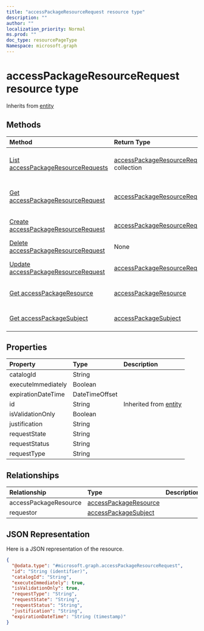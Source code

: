 ```yaml
---
title: "accessPackageResourceRequest resource type"
description: ""
author: ""
localization_priority: Normal
ms.prod: ""
doc_type: resourcePageType
Namespace: microsoft.graph
---
```



# accessPackageResourceRequest resource type




Inherits from [entity](../resources/entity.md)

## Methods
|Method|Return Type|Description|
|:---|:---|:---|
|[List accessPackageResourceRequests](../api/accesspackageresourcerequest-list.md)|[accessPackageResourceRequest](../resources/accessPackageResourceRequest.md) collection|List properties and relationships of the [accessPackageResourceRequest](../resources/accesspackageresourcerequest.md) objects.|
|[Get accessPackageResourceRequest](../api/accesspackageresourcerequest-get.md)|[accessPackageResourceRequest](../resources/accessPackageResourceRequest.md)|Read properties and relationships of the [accessPackageResourceRequest](../resources/accesspackageresourcerequest.md) object.|
|[Create accessPackageResourceRequest](../api/accesspackageresourcerequest-post-accesspackageresourcerequests.md)|[accessPackageResourceRequest](../resources/accessPackageResourceRequest.md)|Create a new [accessPackageResourceRequest](../resources/accesspackageresourcerequest.md) object.|
|[Delete accessPackageResourceRequest](../api/accesspackageresourcerequest-delete.md)|None|Deletes a [accessPackageResourceRequest](../resources/accesspackageresourcerequest.md).|
|[Update accessPackageResourceRequest](../api/accesspackageresourcerequest-update.md)|[accessPackageResourceRequest](../resources/accessPackageResourceRequest.md)|Update the properties of a [accessPackageResourceRequest](../resources/accesspackageresourcerequest.md) object.|
|[Get accessPackageResource](../api/accesspackageresource-get.md)|[accessPackageResource](../resources/accessPackageResource.md)|Read properties and relationships of the [accessPackageResource](../resources/accesspackageresource.md) object.|
|[Get accessPackageSubject](../api/accesspackagesubject-get.md)|[accessPackageSubject](../resources/accessPackageSubject.md)|Read properties and relationships of the [accessPackageSubject](../resources/accesspackagesubject.md) object.|

## Properties
|Property|Type|Description|
|:---|:---|:---|
|catalogId|String||
|executeImmediately|Boolean||
|expirationDateTime|DateTimeOffset||
|id|String| Inherited from [entity](../resources/entity.md)|
|isValidationOnly|Boolean||
|justification|String||
|requestState|String||
|requestStatus|String||
|requestType|String||

## Relationships
|Relationship|Type|Description|
|:---|:---|:---|
|accessPackageResource|[accessPackageResource](../resources/accessPackageResource.md)||
|requestor|[accessPackageSubject](../resources/accessPackageSubject.md)||

## JSON Representation
Here is a JSON representation of the resource.
<!-- {
  "blockType": "resource",
  "keyProperty": "id",
  "@odata.type": "microsoft.graph.accessPackageResourceRequest",
  "baseType": "microsoft.graph.entity",
  "openType": false
}
-->
``` json
{
  "@odata.type": "#microsoft.graph.accessPackageResourceRequest",
  "id": "String (identifier)",
  "catalogId": "String",
  "executeImmediately": true,
  "isValidationOnly": true,
  "requestType": "String",
  "requestState": "String",
  "requestStatus": "String",
  "justification": "String",
  "expirationDateTime": "String (timestamp)"
}
```

